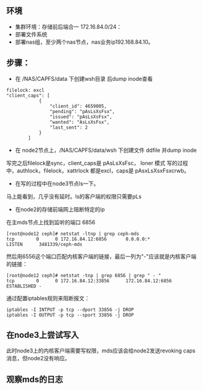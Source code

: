 ## 环境

* 集群环境：存储前后端合一 172.16.84.0/24：
* 部署文件系统
* 部署nas组，至少两个nas节点，nas业务ip192.168.84.10。

## 步骤：

* 在 /NAS/CAPFS/data 下创建wsh目录 后dump inode查看

```
filelock: excl
"client_caps": [
            {
                "client_id": 4659005,
                "pending": "pAsLsXsFsx",
                "issued": "pAsLsXsFsx",
                "wanted": "AsLsXsFsx",
                "last_sent": 2
            }
        ]
```

* 在 node2节点上，/NAS/CAPFS/data/wsh 下创建文件 ddfile 并dump inode

写完之后filelock是sync，client_caps是 pAsLsXsFsc， loner 模式
写的过程中，authlock，filelock，xattrlock 都是excl，caps是 pAsxLsXsxFsxcrwb。

* 在写的过程中在node3节点ls一下。

马上能看到，几乎没有延时。ls的客户端的权限只需要pLs

* 在node2的存储前端网上阻断特定的ip

在主mds节点上找到监听的端口 6856

````
[root@node12 ceph]# netstat -ltnp | grep ceph-mds
tcp        0      0 172.16.84.12:6856       0.0.0.0:*               LISTEN      3481339/ceph-mds
````
 
 然后用6556这个端口匹配内核客户端的链接，最后一列为"-"应该就是内核客户端的链接：
 
```
[root@node12 ceph]# netstat -tnp | grep 6856 | grep " - "
tcp        0      0 172.16.84.12:33856      172.16.84.12:6856       ESTABLISHED -
```

通过配置iptables规则来阻断报文：

```
iptables -I INTPUT -p tcp --dport 33856 -j DROP
iptables -I OUTPUT -p tcp --sport 33856 -j DROP
```
## 在node3上尝试写入

此时node3上的内核客户端需要写权限，mds应该会给node2发送revoking caps消息，但node2没有响应。

## 观察mds的日志
